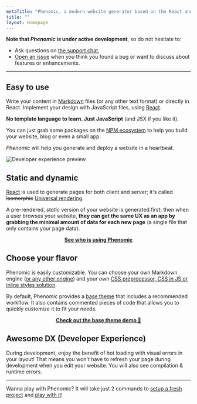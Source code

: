 ```yaml
---
metaTitle: "Phenomic, a modern website generator based on the React and Webpack ecosystem"
title: ""
layout: Homepage
---
```


**Note that _Phenomic_ is under active development**, so do not hesitate to:

- Ask questions on [the support chat](https://gitter.im/MoOx/phenomic),
- [Open an issue](https://github.com/MoOx/phenomic/issues/new)
  when you think you found a bug or want to discuss about features or enhancements.

---

## Easy to use

Write your content in [Markdown](https://en.wikipedia.org/wiki/Markdown) files (or any other text format) or directly in React.
Implement your design with JavaScript files, using [React](http://facebook.github.io/react/).

**No template language to learn. Just JavaScript** (and JSX if you like it).

You can just grab some packages on the [NPM ecosystem](http://npmjs.org/)
to help you build your website, blog or even a small app.

_Phenomic_ will help you generate and deploy a website in a heartbeat.

![Developer experience preview](/assets/phenomic-demo.gif)

## Static and dynamic

[React](http://jlongster.com/Removing-User-Interface-Complexity,-or-Why-React-is-Awesome)
is used to generate pages for both client and server; it's called ~~Isomorphic~~
[Universal rendering](https://medium.com/@mjackson/universal-javascript-4761051b7ae9).

A pre-rendered, *static* version of your website is generated first; then when
a user browses your website, **they can get the same UX as an app by grabbing
the minimal amount of data for each new page**
(a single file that only contains your page data).

<center style="font-weight: bold"><a href="showcase/">
  See who is using Phenomic
</a></center>

## Choose your flavor

Phenomic is easily customizable.
You can choose your own Markdown engine ([or any other engine](/docs/usage/plugins/))
and your own
[CSS preprocessor, CSS in JS or inline styles solution](/docs/usage/styling/).

By default, Phenomic provides a
[base theme](https://github.com/MoOx/phenomic/tree/master/themes/phenomic-theme-base)
that includes a recommended workflow.
It also contains commented pieces of code that allows you to quickly customize
it to fit your needs.

<center style="font-weight: bold"><a href="themes/base/demo/">
  Check out the base theme demo 👀
</a></center>


## Awesome DX (Developer Experience)

During development, enjoy the benefit of hot loading with visual errors in your
layout! That means you won't have to refresh your page during development when
you edit your website. You will also see compilation & runtime errors.

---

Wanna play with Phenomic? It will take just 2 commands to
[setup a fresh project](/docs/setup/)
and [play with it](/docs/getting-started/#table-of-contents)!
